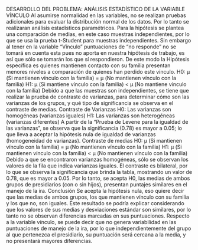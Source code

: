 DESARROLLO DEL PROBLEMA: 
ANÁLISIS ESTADÍSTICO DE LA VARIABLE VÍNCULO
Al asumirse normalidad en las variables, no se realizan pruebas adicionales para evaluar la distribución normal de los datos. Por lo tanto se realizaran análisis estadísticos paramétricos.
Para la hipótesis se plantea una comparación de medias, en este caso muestras independientes, por lo que se usa la prueba t-Student para muestras independientes. Sin embargo al tener en la variable “Vínculo” puntuaciones de “no responde” no se tomará en cuenta esta pues no aporta en nuestra hipótesis de trabajo, es así que sólo se tomarán los que sí respondieron. De este modo la Hipótesis específica es quienes mantienen contacto con su familia presentan menores niveles a comparación de quienes han perdido este vínculo.
H0: μ (Si mantienen vínculo con la familia) = μ (No mantienen vínculo con la familia)
H1: μ (Si mantiene vínculo con la familia) < μ (No mantiene vínculo con la familia)
Debido a que las muestras son independientes, se tiene que realizar la prueba de contraste de varianzas, para determinar cómo son las varianzas de los grupos, y qué tipo de significancia se observa en el contraste de medias.
Contraste de Varianzas
H0: Las varianzas son homogéneas (varianzas iguales)
H1: Las varianzas son heterogéneas (varianzas diferentes)
A partir de la “Prueba de Levene para la igualdad de las varianzas”, se observa que la significancia (0.78) es mayor a 0.05; lo que lleva a aceptar la hipótesis nula de igualdad de varianzas (homogeneidad de varianzas).
Contraste de medias
H0: μ (Si mantienen vínculo con la familia) = μ (No mantienen vínculo con la familia)
H1: μ (Si mantienen vínculo con la familia) < μ (No mantienen vínculo con la familia)
Debido a que se encontraron varianzas homogéneas, sólo se observan los valores de la fila que indica varianzas iguales. 
El contraste es bilateral, por lo que se observa la significancia que brinda la tabla, mostrando un valor de 0.78, que es mayor a 0.05. Por lo tanto, se acepta H0, las medias de ambos grupos de presidiarios (con o sin hijos), presentan puntajes similares en el manejo de la ira.
Conclusión
Se acepta la hipótesis nula, eso quiere decir que las medias de ambos grupos, los que mantienen vínculo con su familia y los que no, son iguales. Este resultado se podría explicar considerando que los valores de sus medias y desviaciones estándar son similares, por lo tanto no se observan diferencias marcadas en sus puntuaciones.
Respecto a la variable vínculo, se puede decir que no genera variabilidad en las puntuaciones de manejo de la ira, por lo que independientemente del grupo al que pertenezca el presidiario, su puntuación será cercana a la media, y no presentará mayores diferencias.


